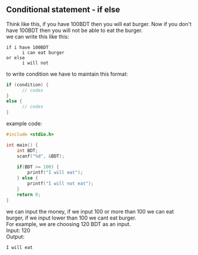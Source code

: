 ## Conditional statement - if else
Think like this, if you have 100BDT then you will eat burger. Now if you don't have 100BDT then you will not be able to eat the burger.  
we can write this like this:  
```
if i have 100BDT  
      i can eat burger  
or else  
      i will not  
```
to write condition we have to maintain this format:  
```c
if (condition) {
      // codes
}
else {
      // codes
}
```
example code: 
```c
#include <stdio.h>

int main() {
    int BDT;
    scanf("%d", &BDT);
    
    if(BDT >= 100) {
        printf("I will eat");
    } else {
        printf("I will not eat");
    }
    return 0;
}
```
we can input the money, if we input 100 or more than 100 we can eat burger, if we input lower than 100 we cant eat burger.  
For example, we are choosing 120 BDT as an input.  
Input: 120  
Output:  
```C
I will eat
```

